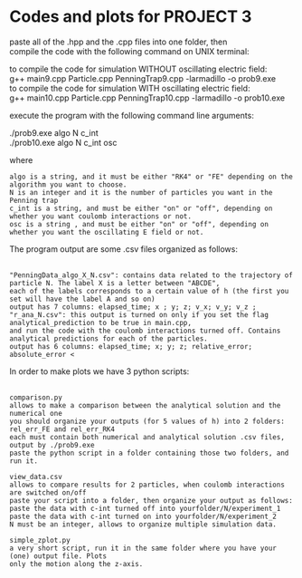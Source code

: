 # Codes and plots for PROJECT 3<br>

paste all of the .hpp and the .cpp files into one folder, then <br>
compile the code with the following command on UNIX terminal:<br>

to compile the code for simulation WITHOUT oscillating electric field:<br>
g++ main9.cpp Particle.cpp PenningTrap9.cpp -larmadillo -o prob9.exe<br>
to compile the code for simulation WITH oscillating electric field:<br>
g++ main10.cpp Particle.cpp PenningTrap10.cpp -larmadillo -o prob10.exe<br>

execute the program with the following command line arguments:<br>

./prob9.exe algo N c_int <br>
./prob10.exe algo N c_int osc <br>

where <br>

	algo is a string, and it must be either "RK4" or "FE" depending on the algorithm you want to choose.
	N is an integer and it is the number of particles you want in the Penning trap
	c_int is a string, and must be either "on" or "off", depending on whether you want coulomb interactions or not.
	osc is a string , and must be either "on" or "off", depending on whether you want the oscillating E field or not.
	
The program output are some .csv files organized as follows:<br><br>

	"PenningData_algo_X_N.csv": contains data related to the trajectory of particle N. The label X is a letter between "ABCDE", 
	each of the labels corresponds to a certain value of h (the first you set will have the label A and so on)
	output has 7 columns: elapsed_time; x ; y; z; v_x; v_y; v_z ;
	"r_ana_N.csv": this output is turned on only if you set the flag analytical_prediction to be true in main.cpp,
	and run the code with the coulomb interactions turned off. Contains analytical predictions for each of the particles. 
	output has 6 columns: elapsed_time; x; y; z; relative_error; absolute_error <
	
In order to make plots we have 3 python scripts: <br><br>
	
 	comparison.py
 	allows to make a comparison between the analytical solution and the numerical one
 	you should organize your outputs (for 5 values of h) into 2 folders:
 	rel_err_FE and rel_err_RK4
 	each must contain both numerical and analytical solution .csv files, output by ./prob9.exe
 	paste the python script in a folder containing those two folders, and run it.
 	
 	view_data.csv
 	allows to compare results for 2 particles, when coulomb interactions are switched on/off
 	paste your script into a folder, then organize your output as follows:
 	paste the data with c-int turned off into yourfolder/N/experiment_1
 	paste the data with c-int turned on into yourfolder/N/experiment_2
	N must be an integer, allows to organize multiple simulation data.
 	
 	simple_zplot.py
 	a very short script, run it in the same folder where you have your (one) output file. Plots
 	only the motion along the z-axis.
 	
 	
 	
 	
 		 	
